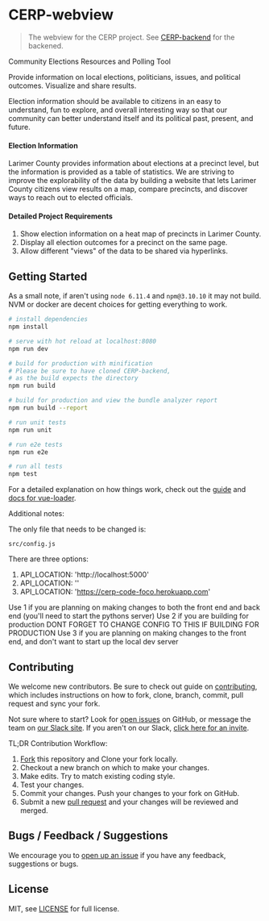# CERP-webview

> The webview for the CERP project.
> See [CERP-backend][backend] for the backened.

Community Elections Resources and Polling Tool

Provide information on local elections, politicians, issues, and political outcomes. Visualize and share results.

Election information should be available to citizens in an easy to understand, fun to explore, and overall interesting way so that our community can better understand itself and its political past, present, and future.

#### Election Information

Larimer County provides information about elections at a precinct level, but the information is provided as a table of statistics. We are striving to improve the explorability of the data by building a website that lets Larimer County citizens view results on a map, compare precincts, and discover ways to reach out to elected officials.

#### Detailed Project Requirements

1. Show election information on a heat map of precincts in Larimer County.
2. Display all election outcomes for a precinct on the same page.
3. Allow different "views" of the data to be shared via hyperlinks.

## Getting Started

As a small note, if aren't using `node 6.11.4` and `npm@3.10.10` it may not build.  NVM or docker are decent choices for getting everything to work.

``` bash
# install dependencies
npm install

# serve with hot reload at localhost:8080
npm run dev

# build for production with minification
# Please be sure to have cloned CERP-backend,
# as the build expects the directory
npm run build

# build for production and view the bundle analyzer report
npm run build --report

# run unit tests
npm run unit

# run e2e tests
npm run e2e

# run all tests
npm test
```

For a detailed explanation on how things work, check out the [guide](http://vuejs-templates.github.io/webpack/) and [docs for vue-loader](http://vuejs.github.io/vue-loader).

Additional notes:

The only file that needs to be changed is:

`src/config.js`

There are three options:

1. API_LOCATION: 'http://localhost:5000'
2. API_LOCATION: ''
3. API_LOCATION: 'https://cerp-code-foco.herokuapp.com'

Use 1 if you are planning on making changes to both the front end and back end (you'll need to start the pythons server)
Use 2 if you are building for production DONT FORGET TO CHANGE CONFIG TO THIS IF BUILDING FOR PRODUCTION
Use 3 if you are planning on making changes to the front end, and don't want to start up the local dev server
## Contributing

We welcome new contributors.  Be sure to check out guide on [contributing][contributing], which includes instructions on how to fork, clone, branch, commit, pull request and sync your fork.

Not sure where to start? Look for [open issues][githubissue] on GitHub, or message the team on [our Slack site][slack]. If you aren't on our Slack, [click here for an invite][slackinvite].

TL;DR Contribution Workflow:

1. [Fork][fork] this repository and Clone your fork locally.
1. Checkout a new branch on which to make your changes.
1. Make edits. Try to match existing coding style.
1. Test your changes.
1. Commit your changes. Push your changes to your fork on GitHub.
1. Submit a new [pull request][pullrequest] and your changes will be reviewed and merged.


## Bugs / Feedback / Suggestions

We encourage you to [open up an issue][newissue] if you have any feedback, suggestions or bugs.

## License

MIT, see [LICENSE](/LICENSE) for full license.

[slack]: https://codeforfoco.slack.com/
[slackinvite]: https://codeforfocoslack.herokuapp.com
[fork]: https://help.github.com/articles/fork-a-repo/
[forkthisrepo]: https://github.com/CodeForFoco/CERP-webview#fork-destination-box
[contributing]: https://github.com/CodeForFoco/org/blob/master/CONTRIBUTING.md
[githubissue]: https://github.com/CodeForFoco/CERP-webview/issues
[newissue]: https://github.com/CodeForFoco/CERP-webview/issues/new
[pullrequest]: https://github.com/CodeForFoco/CERP-webview/pulls
[backend]:https://github.com/CodeForFoco/CERP-backend  
